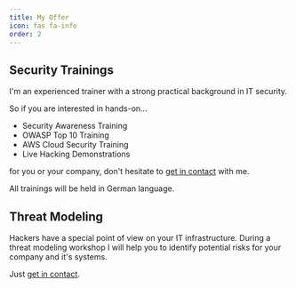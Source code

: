 ```yaml
---
title: My Offer
icon: fas fa-info
order: 2
---
```


## Security Trainings

I'm an experienced trainer with a strong practical background in IT security. 

So if you are interested in hands-on...

- Security Awareness Training
- OWASP Top 10 Training
- AWS Cloud Security Training 
- Live Hacking Demonstrations

for you or your company, don't hesitate to [get in contact](https://andreas-wienes.me/about-me/#get-in-contact) with me.

All trainings will be held in German language.

## Threat Modeling

Hackers have a special point of view on your IT infrastructure. During a threat modeling workshop I will help you to identify potential risks for your company and it's systems. 

Just [get in contact](https://andreas-wienes-private.github.io/about-me/#get-in-contact).